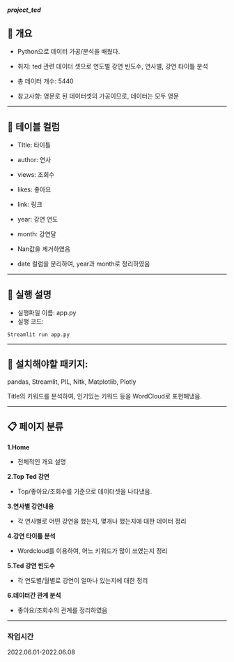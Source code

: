 ##### project_ted

## 🏦 개요
- Python으로 데이터 가공/분석을 배웠다. 
- 취지: ted 관련 데이터 셋으로 연도별 강연 빈도수, 연사별, 강연 타이틀 분석
- 총 데이터 개수: 5440

- 참고사항: 영문로 된 데이터셋의 가공이므로, 데이터는 모두 영문

---
## 🚀 테이블 컬럼
- TItle: 타이틀
- author: 연사 
- views: 조회수 
- likes: 좋아요
- link: 링크
- year: 강연 연도
- month: 강연달

- Nan값을 제거하였음
- date 컬럼을 분리하여, year과 month로 정리하였음

---
## 📝 실행 설명
- 실행파일 이름: app.py
- 실행 코드:

```
Streamlit run app.py
```

---
## 🎨 설치해야할 패키지: 
pandas,
Streamlit,
PIL,
Nltk,
Matplotlib,
Plotly

Title의 키워드를 분석하여, 인기있는 키워드 등을 WordCloud로 표현해냈음.

---
## 📋 페이지 분류
**1.Home**
- 전체적인 개요 설명
 
**2.Top Ted 강연**
- Top/좋아요/조회수를 기준으로 데이터셋을 나타냈음.

**3.연사별 강연내용**
- 각 연사별로 어떤 강연을 했는지, 몇개나 했는지에 대한 데이터 정리

**4.강연 타이틀 분석**
- Wordcloud를 이용하여, 어느 키워드가 많이 쓰였는지 정리

**5.Ted 강연 빈도수**
- 각 연도별/월별로 강연이 얼마나 있는지에 대한 정리

**6.데이터간 관계 분석**
- 좋아요/조회수의 관계를 정리하였음

---
### 작업시간
2022.06.01-2022.06.08


